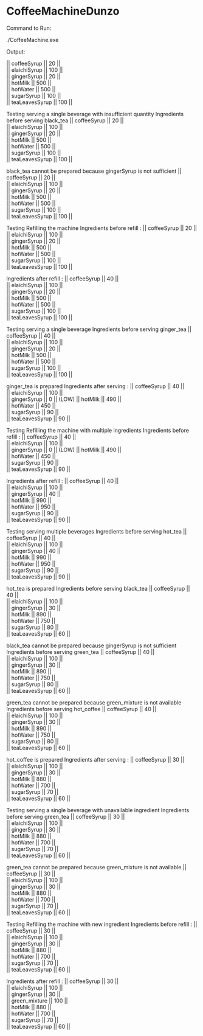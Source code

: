 # CoffeeMachineDunzo

Command to Run:

./CoffeeMachine.exe

Output:

||  coffeeSyrup         ||  20       ||  
||  elaichiSyrup        ||  100      ||  
||  gingerSyrup         ||  20       ||  
||  hotMilk             ||  500      ||  
||  hotWater            ||  500      ||  
||  sugarSyrup          ||  100      ||  
||  teaLeavesSyrup      ||  100      ||  

Testing serving a single beverage with insufficient quantity
Ingredients before serving black_tea
||  coffeeSyrup         ||  20       ||  
||  elaichiSyrup        ||  100      ||  
||  gingerSyrup         ||  20       ||  
||  hotMilk             ||  500      ||  
||  hotWater            ||  500      ||  
||  sugarSyrup          ||  100      ||  
||  teaLeavesSyrup      ||  100      ||  

black_tea cannot be prepared because gingerSyrup is not sufficient
||  coffeeSyrup         ||  20       ||  
||  elaichiSyrup        ||  100      ||  
||  gingerSyrup         ||  20       ||  
||  hotMilk             ||  500      ||  
||  hotWater            ||  500      ||  
||  sugarSyrup          ||  100      ||  
||  teaLeavesSyrup      ||  100      ||  


Testing Refilling the machine
Ingredients before refill : 
||  coffeeSyrup         ||  20       ||  
||  elaichiSyrup        ||  100      ||  
||  gingerSyrup         ||  20       ||  
||  hotMilk             ||  500      ||  
||  hotWater            ||  500      ||  
||  sugarSyrup          ||  100      ||  
||  teaLeavesSyrup      ||  100      ||  


Ingredients after refill : 
||  coffeeSyrup         ||  40       ||  
||  elaichiSyrup        ||  100      ||  
||  gingerSyrup         ||  20       ||  
||  hotMilk             ||  500      ||  
||  hotWater            ||  500      ||  
||  sugarSyrup          ||  100      ||  
||  teaLeavesSyrup      ||  100      ||  


Testing serving a single beverage
Ingredients before serving ginger_tea
||  coffeeSyrup         ||  40       ||  
||  elaichiSyrup        ||  100      ||  
||  gingerSyrup         ||  20       ||  
||  hotMilk             ||  500      ||  
||  hotWater            ||  500      ||  
||  sugarSyrup          ||  100      ||  
||  teaLeavesSyrup      ||  100      ||  

ginger_tea is prepared
Ingredients after serving : 
||  coffeeSyrup         ||  40       ||  
||  elaichiSyrup        ||  100      ||  
||  gingerSyrup         ||  0        ||  (LOW) 
||  hotMilk             ||  490      ||  
||  hotWater            ||  450      ||  
||  sugarSyrup          ||  90       ||  
||  teaLeavesSyrup      ||  90       ||  


Testing Refilling the machine with multiple ingredients
Ingredients before refill : 
||  coffeeSyrup         ||  40       ||  
||  elaichiSyrup        ||  100      ||  
||  gingerSyrup         ||  0        ||  (LOW) 
||  hotMilk             ||  490      ||  
||  hotWater            ||  450      ||  
||  sugarSyrup          ||  90       ||  
||  teaLeavesSyrup      ||  90       ||  


Ingredients after refill : 
||  coffeeSyrup         ||  40       ||  
||  elaichiSyrup        ||  100      ||  
||  gingerSyrup         ||  40       ||  
||  hotMilk             ||  990      ||  
||  hotWater            ||  950      ||  
||  sugarSyrup          ||  90       ||  
||  teaLeavesSyrup      ||  90       ||  


Testing serving multiple beverages
Ingredients before serving hot_tea
||  coffeeSyrup         ||  40       ||  
||  elaichiSyrup        ||  100      ||  
||  gingerSyrup         ||  40       ||  
||  hotMilk             ||  990      ||  
||  hotWater            ||  950      ||  
||  sugarSyrup          ||  90       ||  
||  teaLeavesSyrup      ||  90       ||  

hot_tea is prepared
Ingredients before serving black_tea
||  coffeeSyrup         ||  40       ||  
||  elaichiSyrup        ||  100      ||  
||  gingerSyrup         ||  30       ||  
||  hotMilk             ||  890      ||  
||  hotWater            ||  750      ||  
||  sugarSyrup          ||  80       ||  
||  teaLeavesSyrup      ||  60       ||  

black_tea cannot be prepared because gingerSyrup is not sufficient
Ingredients before serving green_tea
||  coffeeSyrup         ||  40       ||  
||  elaichiSyrup        ||  100      ||  
||  gingerSyrup         ||  30       ||  
||  hotMilk             ||  890      ||  
||  hotWater            ||  750      ||  
||  sugarSyrup          ||  80       ||  
||  teaLeavesSyrup      ||  60       ||  

green_tea cannot be prepared because green_mixture is not available
Ingredients before serving hot_coffee
||  coffeeSyrup         ||  40       ||  
||  elaichiSyrup        ||  100      ||  
||  gingerSyrup         ||  30       ||  
||  hotMilk             ||  890      ||  
||  hotWater            ||  750      ||  
||  sugarSyrup          ||  80       ||  
||  teaLeavesSyrup      ||  60       ||  

hot_coffee is prepared
Ingredients after serving : 
||  coffeeSyrup         ||  30       ||  
||  elaichiSyrup        ||  100      ||  
||  gingerSyrup         ||  30       ||  
||  hotMilk             ||  880      ||  
||  hotWater            ||  700      ||  
||  sugarSyrup          ||  70       ||  
||  teaLeavesSyrup      ||  60       ||  


Testing serving a single beverage with unavailable ingredient
Ingredients before serving green_tea
||  coffeeSyrup         ||  30       ||  
||  elaichiSyrup        ||  100      ||  
||  gingerSyrup         ||  30       ||  
||  hotMilk             ||  880      ||  
||  hotWater            ||  700      ||  
||  sugarSyrup          ||  70       ||  
||  teaLeavesSyrup      ||  60       ||  

green_tea cannot be prepared because green_mixture is not available
||  coffeeSyrup         ||  30       ||  
||  elaichiSyrup        ||  100      ||  
||  gingerSyrup         ||  30       ||  
||  hotMilk             ||  880      ||  
||  hotWater            ||  700      ||  
||  sugarSyrup          ||  70       ||  
||  teaLeavesSyrup      ||  60       ||  


Testing Refilling the machine with new ingredient
Ingredients before refill : 
||  coffeeSyrup         ||  30       ||  
||  elaichiSyrup        ||  100      ||  
||  gingerSyrup         ||  30       ||  
||  hotMilk             ||  880      ||  
||  hotWater            ||  700      ||  
||  sugarSyrup          ||  70       ||  
||  teaLeavesSyrup      ||  60       ||  


Ingredients after refill : 
||  coffeeSyrup         ||  30       ||  
||  elaichiSyrup        ||  100      ||  
||  gingerSyrup         ||  30       ||  
||  green_mixture       ||  100      ||  
||  hotMilk             ||  880      ||  
||  hotWater            ||  700      ||  
||  sugarSyrup          ||  70       ||  
||  teaLeavesSyrup      ||  60       ||  

